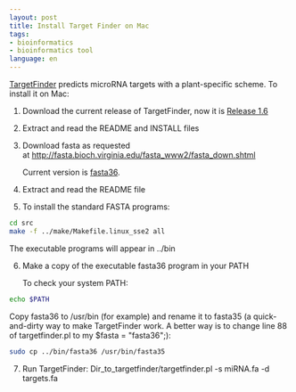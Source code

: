 ```yaml
---
layout: post
title: Install Target Finder on Mac
tags:
- bioinformatics
- bioinformatics tool
language: en
---
```

<a href="http://carringtonlab.org/resources/targetfinder">TargetFinder</a> predicts microRNA targets with a plant-specific scheme. To install it on Mac:

1. Download the current release of TargetFinder, now it is <a href="TargetFinder_1.6.tar.gz">Release 1.6</a>

2. Extract and read the README and INSTALL files

3. Download fasta as requested at <a href="http://fasta.bioch.virginia.edu/fasta_www2/fasta_down.shtml">http://fasta.bioch.virginia.edu/fasta_www2/fasta_down.shtml</a>

   Current version is <a href="http://faculty.virginia.edu/wrpearson/fasta/fasta3.tar.gz">fasta36</a>.

4. Extract and read the README file

5. To install the standard FASTA programs:

```bash
cd src
make -f ../make/Makefile.linux_sse2 all
```

   The executable programs will appear in ../bin

6. Make a copy of the executable fasta36 program in your PATH

   To check your system PATH:

```bash
echo $PATH
```

   Copy fasta36 to /usr/bin (for example) and rename it to fasta35 (a quick-and-dirty way to make TargetFinder work. A better way is to change line 88 of targetfinder.pl to my $fasta = "fasta36";):

```bash
sudo cp ../bin/fasta36 /usr/bin/fasta35
```

7. Run TargetFinder:
   Dir\_to\_targetfinder/targetfinder.pl -s miRNA.fa -d targets.fa

